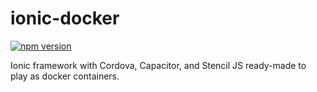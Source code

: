 # ionic-docker

[![npm version](https://badge.fury.io/js/ionic.svg)](https://badge.fury.io/js/ionic)

Ionic framework with Cordova, Capacitor, and Stencil JS ready-made to play as docker containers.   

